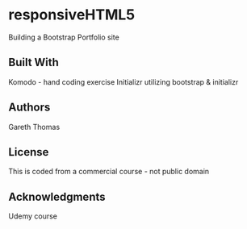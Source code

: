 # responsiveHTML5
Building a Bootstrap Portfolio site


## Built With

Komodo - hand coding exercise
Initializr utilizing bootstrap & initializr


## Authors

Gareth Thomas

## License

This is coded from a commercial course - not public domain

## Acknowledgments

Udemy course
